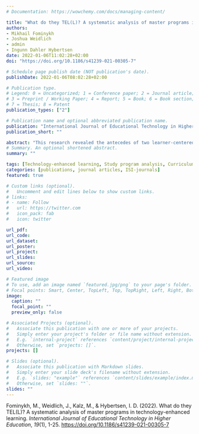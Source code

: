 ```yaml
---
# Documentation: https://wowchemy.com/docs/managing-content/

title: "What do they TEL(L)? A systematic analysis of master programs in technology-enhanced learning."
authors:
- Mikhail Fominykh
- Joshua Weidlich
- admin
- Ingunn Dahler Hybertsen 
date: 2022-01-06T11:02:28+02:00
doi: "https://doi.org/10.1186/s41239-021-00305-7"

# Schedule page publish date (NOT publication's date).
publishDate: 2022-01-06T08:02:28+02:00

# Publication type.
# Legend: 0 = Uncategorized; 1 = Conference paper; 2 = Journal article;
# 3 = Preprint / Working Paper; 4 = Report; 5 = Book; 6 = Book section;
# 7 = Thesis; 8 = Patent
publication_types: ["2"]

# Publication name and optional abbreviated publication name.
publication: "International Journal of Educational Technology in Higher Education"
publication_short: ""

abstract: "This research revealed the antecedes of two learner-centered outcome measures of success in massive open online courses (MOOCs): learner satisfaction and learner intention-fulfillment. Previous studies used success criteria from formal education contexts placing retention and completion rates as the ultimate outcome measures. We argue that the suggested learner-centered outcomes are more appropriate for measuring success in non-formal lifelong learning settings because they are focused on the learner’s intentions, rather than the intentions of the course developer. The behavioural measures of 125 MOOC participants who answered a pre- and a post-questionnaire were harvested. The analysis revealed that learner satisfaction was directly affected by: the importance of the MOOC’s benefits; online self-regulated learning - goal setting; number of video lectures accessed; and, perceived course usability. Age and the number of quizzes accessed indirectly effected learner satisfaction, through perceived course usability and through number of video lectures accessed. Intention-fulfillment was directly affected by: gender; the importance of the MOOC’s benefits; online self-regulated learning - goal setting; the number of quizzes accessed; the duration of participation; and, perceived course usability. Previous experience with MOOCs and the importance of MOOC’s benefits, indirectly affected intention-fulfillment through the number of quizzes accessed and perceived course usability."
# Summary. An optional shortened abstract.
summary: ""

tags: [Technology-enhanced learning, Study program analysis, Curriculum analysis, Hierarchical cluster analysis]
categories: [publications, journal articles, ISI-journals]
featured: true

# Custom links (optional).
#   Uncomment and edit lines below to show custom links.
# links:
# - name: Follow
#   url: https://twitter.com
#   icon_pack: fab
#   icon: twitter

url_pdf:
url_code:
url_dataset:
url_poster:
url_project:
url_slides:
url_source:
url_video:

# Featured image
# To use, add an image named `featured.jpg/png` to your page's folder. 
# Focal points: Smart, Center, TopLeft, Top, TopRight, Left, Right, BottomLeft, Bottom, BottomRight.
image:
  caption: ""
  focal_point: ""
  preview_only: false

# Associated Projects (optional).
#   Associate this publication with one or more of your projects.
#   Simply enter your project's folder or file name without extension.
#   E.g. `internal-project` references `content/project/internal-project/index.md`.
#   Otherwise, set `projects: []`.
projects: []

# Slides (optional).
#   Associate this publication with Markdown slides.
#   Simply enter your slide deck's filename without extension.
#   E.g. `slides: "example"` references `content/slides/example/index.md`.
#   Otherwise, set `slides: ""`.
slides: ""
---
```


Fominykh, M., Weidlich, J., Kalz, M., & Hybertsen, I. D. (2022). What do they TEL(L)? A systematic analysis of master programs in technology-enhanced learning. *International Journal of Educational Technology in Higher Education*, *19*(1), 1-25. https://doi.org/10.1186/s41239-021-00305-7